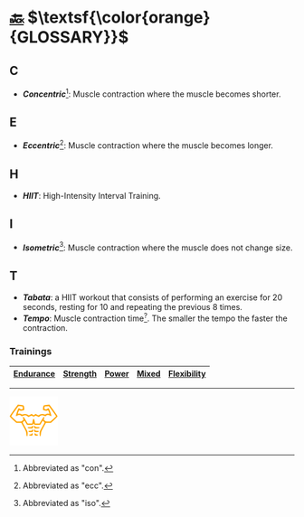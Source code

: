 # [:back:][back] $\textsf{\color{orange}{GLOSSARY}}$

## C

+ _**Concentric**_[^con]: Muscle contraction where the muscle becomes shorter\.

## E

+ _**Eccentric**_[^ecc]: Muscle contraction where the muscle becomes longer\.

## H

+ _**HIIT**_: High-Intensity Interval Training\.

## I

+ _**Isometric**_[^iso]: Muscle contraction where the muscle does not change size\.

## T

+ _**Tabata**_: a HIIT workout that consists of performing an exercise for 20 seconds, resting for 10 and repeating the previous 8 times\.
+ _**Tempo**_: Muscle contraction time[<sup>?</sup>][tempo]\. The smaller the tempo the faster the contraction\.

### Trainings

|[Endurance][endu]|[Strength][stre]|[Power][powe]|[Mixed][mixe]|[Flexibility][flex]|
|-----------------|----------------|-------------|-------------|-------------------|

---

[![Man's abdominals](../src/six_pack_little.svg)](training.md "Training")

[^con]: Abbreviated as "con"\.

[^ecc]: Abbreviated as "ecc"\.

[^iso]: Abbreviated as "iso"\.

[^rel]: Abbreviated as "rel"\.

[back]: training.md "Training"
[endu]: trainings/endurance.md "Endurance training"
[flex]: trainings/flexibility.md "Flexibility training"
[mixe]: trainings/mixed.md "Mixed training"
[powe]: trainings/power.md "Power training"
[stre]: trainings/strength.md "Strength training"

[tempo]: https://thebodysmith.com/know-your-tempo/ "Know your tempo"
